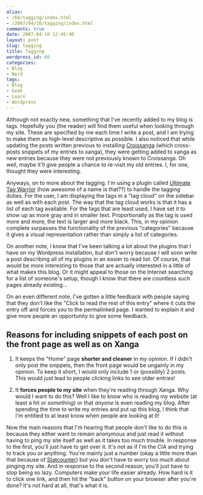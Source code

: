 ```yaml
---
alias:
- /66/tagging/index.html
- /2007/04/10/tagging/index.html
comments: true
date: 2007-04-10 12:45:40
layout: post
slug: tagging
title: Tagging
wordpress_id: 66
categories:
- Blog
- Nerd
tags:
- Blog
- Geek
- Learn
- Wordpress
---
```


Although not exactly new, something that I've recently added to my blog is tags.  Hopefully you (the reader) will find them useful when looking through my site.  These are specified by me each time I write a post, and I am trying to make them as high-level descriptive as possible.  I also noticed that while updating the posts written previous to installing [Croissanga](http://ryanlee.org/software/wp/croissanga/) (which cross-posts snippets of my entries to xanga), they were getting added to xanga as new entries because they were not previously known to Croissanga.  Oh well, maybe it'll give people a chance to re-visit my old entries.  I, for one, thought they were interesting.

Anyways, on to more about the tagging.  I'm using a plugin called [Ultimate Tag Warrior](http://www.neato.co.nz/ultimate-tag-warrior) (how awesome of a name is that??) to handle the tagging duties.  For the user, I am displaying the tags in a "tag cloud" on the sidebar as well as with each post.  The way that the tag cloud works is that it has a list of each tag available.  For the tags that are least used, I have set it to show up as more gray and in smaller text.  Proportionally as the tag is used more and more, the text is larger and more black.  This, in my opinion complete surpasses the functionality of the previous "categories" because it gives a visual representation rather than simply a list of categories.  

On another note, I know that I've been talking a lot about the plugins that I have on my Wordpress installation, but don't worry because I will soon write a post describing all of my plugins in an easier to read list.  Of course, that would be more interesting to those that are actually interested in a little of what makes this blog.  Or it might appeal to those on the Internet searching for a list of someone's setup, though I know that there are countless such pages already existing...

On an even different note, I've gotten a little feedback with people saying that they don't like the "Click to read the rest of this entry" where it cuts the entry off and forces you to the permalinked page.  I wanted to explain it and give more people an opportunity to give some feedback.


## Reasons for including snippets of each post on the front page as well as on Xanga






  1. It keeps the "Home" page **shorter and cleaner** in my opinion.  If I didn't only post the snippets, then the front page would be ungainly in my opinion.  To keep it short, I would only include 1 or (possibly) 2 posts.  This would just lead to people clicking links to see older entries!



  2. It **forces people to my site** when they're reading through Xanga.  Why would I want to do this?  Well I like to know who is reading my website (at least a hit or _something_) or that _anyone_ is even reading my blog.  After spending the time to write my entries and put up this blog, I think that I'm entitled to at least know when people are looking at it!




Now the main reasons that I'm hearing that people don't like to do this is because they either want to remain anonymous and just read it without having to ping my site itself as well as it takes too much trouble.  In response to the first, you'll just have to get over it.  It's not as if I'm the CIA and trying to track you or anything.  You're mainly just a number (okay a little more than that because of [Statcounter](http://www.statcounter.com)) but you don't have to worry too much about pinging my site.  And in response to the second reason, you'll just have to stop being so lazy.  Computers make your life easier already.  How hard is it to click one link, and then hit the "back" button on your browser after you're done?  It's not hard at all, that's what it is.  

